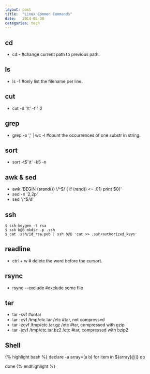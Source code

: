 ```yaml
---
layout: post
title:  "Linux Common Commands"
date:   2014-05-30
categories: tech
---
```


## cd
* cd - #change current path to previous path.

## ls
* ls -1  #only list the filename per line.

## cut
* cut -d '\t' -f 1,2

## grep
* grep -o ',' | wc -l  #count the occurrences of one substr in string.

## sort
* sort -t$'\t' -k5 -n

## awk & sed
* awk 'BEGIN {srand()} !/^$/ { if (rand() <= .01) print $0}'
* sed -n '2,2p'
* sed  '/^$/d'

## ssh

	$ ssh-keygen -t rsa
	$ ssh b@B mkdir -p .ssh
	$ cat .ssh/id_rsa.pub | ssh b@B 'cat >> .ssh/authorized_keys'

## readline
* ctrl + w # delete the word before the cursort.

## rsync
* rsync --exclude #exclude some file

## tar
* tar -xvf #untar
* tar -cvf /tmp/etc.tar /etc #tar, not compressed
* tar -zcvf /tmp/etc.tar.gz /etc #tar, compressed with gzip
* tar -jcvf /tmp/etc.tar.bz2 /etc #tar, compressed with bzip2

## Shell
{% highlight bash %}
declare -a array=(a b)
for item in ${array[@]}
do

done
{% endhighlight %}
